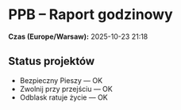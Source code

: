 # PPB – Raport godzinowy
**Czas (Europe/Warsaw):** 2025-10-23 21:18

## Status projektów
- Bezpieczny Pieszy — OK
- Zwolnij przy przejściu — OK
- Odblask ratuje życie — OK

